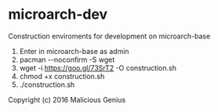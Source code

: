 # microarch-dev
Construction enviroments for development on microarch-base

1. Enter in microarch-base as admin
2. pacman --noconfirm -S wget
3. wget -i https://goo.gl/73SrT2 -O construction.sh
4. chmod +x construction.sh
5. ./construction.sh


Copyright (c) 2016 Malicious Genius
